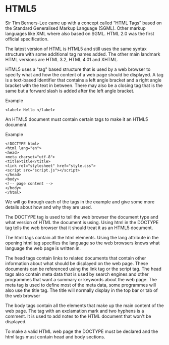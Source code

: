 # HTML5

Sir Tim Berners-Lee came up with a concept called “HTML Tags” based on the Standard Generalised Markup Language \(SGML\). Other markup languages like XML where also based on SGML. HTML 2.0 was the first official specification.

The latest version of HTML is HTML5 and still uses the same syntax structure with some additional tag names added. The other main landmark HTML versions are HTML 3.2, HTML 4.01 and XHTML.

HTML5 uses a "tag" based structure that is used by a web browser to specify what and how the content of a web page should be displayed. A tag is a text-based identifier that contains a left angle bracket and a right angle bracket with the text in between. There may also be a closing tag that is the same but a forward slash is added after the left angle bracket.

Example

`<label> Hello </label>`

An HTML5 document must contain certain tags to make it an HTML5 document.

Example

`<!DOCTYPE html>`  
`<html lang="en">`  
`<head>`  
`<meta charset="utf-8">`  
`<title>title</title>`  
`<link rel="stylesheet" href="style.css">`  
`<script src="script.js"></script>`  
`</head>`  
`<body>`  
`<!-- page content -->`  
`</body>`  
`</html>`

We will go through each of the tags in the example and give some more details about how and why they are used.

The DOCTYPE tag is used to tell the web browser the document type and what version of HTML the document is using. Using html in the DOCTYPE tag tells the web browser that it should treat it as an HTML5 document.

The html tags contain all the html elements. Using the lang attribute in the opening html tag specifies the language so the web browsers knows what language the web page is written in.

The head tags contain links to related documents that contain other information about what should be displayed on the web page. These documents can be referenced using the link tag or the script tag. The head tags also contain meta data that is used by search engines and other programmes that want a summary or keywords about the web page. The meta tag is used to define most of the meta data, some programmes will also use the title tag. The title will normally display in the top bar or tab of the web browser

The body tags contain all the elements that make up the main content of the web page. The tag with an exclamation mark and two hyphens is a comment. It is used to add notes to the HTML document that won't be displayed.

To make a valid HTML web page the DOCTYPE must be declared and the html tags must contain head and body sections.

